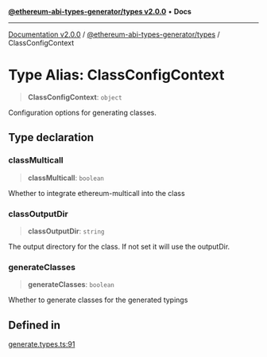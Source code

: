 [**@ethereum-abi-types-generator/types v2.0.0**](../README.md) • **Docs**

***

[Documentation v2.0.0](../../../packages.md) / [@ethereum-abi-types-generator/types](../README.md) / ClassConfigContext

# Type Alias: ClassConfigContext

> **ClassConfigContext**: `object`

Configuration options for generating classes.

## Type declaration

### classMulticall

> **classMulticall**: `boolean`

Whether to integrate ethereum-multicall into the class

### classOutputDir

> **classOutputDir**: `string`

The output directory for the class. If not set it will use the outputDir.

### generateClasses

> **generateClasses**: `boolean`

Whether to generate classes for the generated typings

## Defined in

[generate.types.ts:91](https://github.com/niZmosis/ethereum-abi-types-generator/blob/51c0ac8a6ea35330201860f8469daa0efc6ae8f2/packages/types/src/generate.types.ts#L91)
